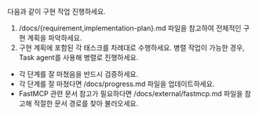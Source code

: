 다음과 같이 구현 작업 진행하세요.

1. /docs/{requirement,implementation-plan}.md 파일을 참고하여 전체적인 구현 계획을 파악하세요.
2. 구현 계획에 포함된 각 태스크를 차례대로 수행하세요. 병렬 작업이 가능한 경우, Task agent를 사용해 병렬로 진행하세요.

- 각 단계를 잘 마쳤음을 반드시 검증하세요.
- 각 단계를 잘 마쳤다면 /docs/progress.md 파일을 업데이트하세요.
- FastMCP 관련 문서 참고가 필요하다면 /docs/external/fastmcp.md 파일을 참고해 적절한 문서 경로를 찾아 불러오세요.
